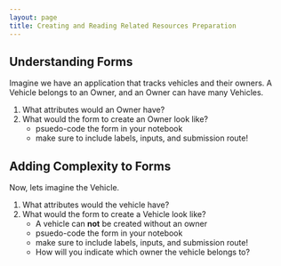 ```yaml
---
layout: page
title: Creating and Reading Related Resources Preparation
---
```


## Understanding Forms

Imagine we have an application that tracks vehicles and their owners.  A Vehicle belongs to an Owner, and an Owner can have many Vehicles.

1. What attributes would an Owner have?
1. What would the form to create an Owner look like?
    * psuedo-code the form in your notebook
    * make sure to include labels, inputs, and submission route!

## Adding Complexity to Forms

Now, lets imagine the Vehicle.

1. What attributes would the vehicle have?
1. What would the form to create a Vehicle look like?
    * A vehicle can **not** be created without an owner
    * psuedo-code the form in your notebook
    * make sure to include labels, inputs, and submission route!
    * How will you indicate which owner the vehicle belongs to?
